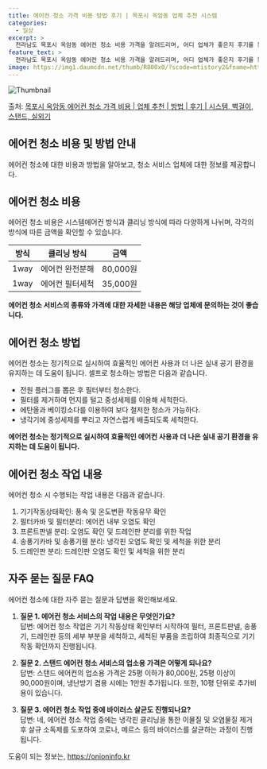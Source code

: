 ```yaml
---
title: 에어컨 청소 가격 비용 방법 후기 | 목포시 옥암동 업체 추천 시스템
categories:
  - 일상
excerpt: >
  전라남도 목포시 옥암동 에어컨 청소 비용 가격을 알려드리며, 어디 업체가 좋은지 후기를 통해 알아보겠습니다. 현재 글에서는 시스템, 벽걸이, 스탠드, 실외기 각각에 대해 청소 비용이 나와 있으니 참고하시면 되겠습니다. 에어컨 분해 청소 방법 보기 👈 클릭셀프 에어컨 청소 방법 보기👈 클릭목포시 옥암동 에어컨 청소 비용시스템에어컨 방식클리닝방식금액1way 방식에어컨 완전분해80,000원1way 방식에어컨 필터세척35,000원2way 방식에어컨 완전분해90,000원2way 방식에어컨 필터세척35,000원4way 방식에어컨 완전분해120,000원4way 방식에어컨 필터세척35,000원원형방식에어컨 완전분해140,000원원형방식에어컨 필터세척35,000원에어컨 청소 견적 샘플 보기 👈 클릭에어컨 냄새의 원인은?..
feature_text: >
  전라남도 목포시 옥암동 에어컨 청소 비용 가격을 알려드리며, 어디 업체가 좋은지 후기를 통해 알아보겠습니다. 현재 글에서는 시스템, 벽걸이, 스탠드, 실외기 각각에 대해 청소 비용이 나와 있으니 참고하시면 되겠습니다. 에어컨 분해 청소 방법 보기 👈 클릭셀프 에어컨 청소 방법 보기👈 클릭목포시 옥암동 에어컨 청소 비용시스템에어컨 방식클리닝방식금액1way 방식에어컨 완전분해80,000원1way 방식에어컨 필터세척35,000원2way 방식에어컨 완전분해90,000원2way 방식에어컨 필터세척35,000원4way 방식에어컨 완전분해120,000원4way 방식에어컨 필터세척35,000원원형방식에어컨 완전분해140,000원원형방식에어컨 필터세척35,000원에어컨 청소 견적 샘플 보기 👈 클릭에어컨 냄새의 원인은?..
image: https://img1.daumcdn.net/thumb/R800x0/?scode=mtistory2&fname=https%3A%2F%2Fblog.kakaocdn.net%2Fdn%2FmfRUM%2FbtsHweQH9Fc%2F2RVfX1S7WQ7whRkaV561nk%2Fimg.webp
---
```


![Thumbnail](https://img1.daumcdn.net/thumb/R800x0/?scode=mtistory2&fname=https%3A%2F%2Fblog.kakaocdn.net%2Fdn%2FmfRUM%2FbtsHweQH9Fc%2F2RVfX1S7WQ7whRkaV561nk%2Fimg.webp)

<p>출처: <a href="https://onioninfo.kr/entry/%EB%AA%A9%ED%8F%AC%EC%8B%9C-%EC%98%A5%EC%95%94%EB%8F%99-%EC%97%90%EC%96%B4%EC%BB%A8-%EC%B2%AD%EC%86%8C-%EA%B0%80%EA%B2%A9-%EB%B9%84%EC%9A%A9-%EC%97%85%EC%B2%B4-%EC%B6%94%EC%B2%9C-%EB%B0%A9%EB%B2%95-%ED%9B%84%EA%B8%B0-%EC%8B%9C%EC%8A%A4%ED%85%9C-%EB%B2%BD%EA%B1%B8%EC%9D%B4-%EC%8A%A4%ED%83%A0%EB%93%9C-%EC%8B%A4%EC%99%B8%EA%B8%B0" rel="dofollow">목포시 옥암동 에어컨 청소 가격 비용 | 업체 추천 | 방법 | 후기 | 시스템, 벽걸이, 스탠드, 실외기</a> </p>

## 에어컨 청소 비용 및 방법 안내

에어컨 청소에 대한 비용과 방법을 알아보고, 청소 서비스 업체에 대한 정보를 제공합니다.

## 에어컨 청소 비용

에어컨 청소 비용은 시스템에어컨 방식과 클리닝 방식에 따라 다양하게 나뉘며, 각각의 방식에 따른 금액을 확인할 수 있습니다.

**방식** | **클리닝 방식** | **금액**  
---|---|---  
1way | 에어컨 완전분해 | 80,000원  
1way | 에어컨 필터세척 | 35,000원  
  
**에어컨 청소 서비스의 종류와 가격에 대한 자세한 내용은 해당 업체에 문의하는 것이 좋습니다.**

## 에어컨 청소 방법

에어컨 청소는 정기적으로 실시하여 효율적인 에어컨 사용과 더 나은 실내 공기 환경을 유지하는 데 도움이 됩니다. 셀프로 청소하는 방법은
다음과 같습니다.

  * 전원 플러그를 뽑은 후 필터부터 청소한다.
  * 필터를 제거하여 먼지를 털고 중성세제를 이용해 세척한다.
  * 에탄올과 베이킹소다를 이용하여 보다 철저한 청소가 가능하다.
  * 냉각기에 중성세제를 뿌리고 자연스럽게 배출되도록 세척한다.

**에어컨 청소는 정기적으로 실시하여 효율적인 에어컨 사용과 더 나은 실내 공기 환경을 유지하는 데 도움이 됩니다.**

## 에어컨 청소 작업 내용

에어컨 청소 시 수행되는 작업 내용은 다음과 같습니다.

  1. 기기작동상태확인: 풍속 및 온도변환 작동유무 확인
  2. 필터카바 및 필터분리: 에어컨 내부 오염도 확인
  3. 프론트판넬 분리: 오염도 확인 및 드레인판 분리를 위한 작업
  4. 송풍기카바 및 송풍기휀 분리: 냉각핀 오염도 확인 및 세척을 위한 분리
  5. 드레인판 분리: 드레인판 오염도 확인 및 세척을 위한 분리

## 자주 묻는 질문 FAQ

에어컨 청소에 대한 자주 묻는 질문과 답변을 확인해보세요.

  1. **질문 1. 에어컨 청소 서비스의 작업 내용은 무엇인가요?**  
답변: 에어컨 청소 작업은 기기 작동상태 확인부터 시작하여 필터, 프론트판넬, 송풍기, 드레인판 등의 세부 부분을 세척하고, 세척된 부품을
조립하여 최종적으로 기기 작동 확인까지 진행됩니다.

  2. **질문 2. 스탠드 에어컨 청소 서비스의 업소용 가격은 어떻게 되나요?**  
답변: 스탠드 에어컨의 업소용 가격은 25평 이하가 80,000원, 25평 이상이 90,000원이며, 냉난방기 겸용 시에는 1만원
추가됩니다. 또한, 10평 단위로 추가비용이 있습니다.

  3. **질문 3. 에어컨 청소 작업 중에 바이러스 살균도 진행되나요?**  
답변: 네, 에어컨 청소 작업 중에는 냉각핀 클리닝을 통한 이물질 및 오염물질 제거 후 살규 소독제를 도포하여 코로나, 메르스 등의
바이러스를 살균하는 과정이 진행됩니다.



 

도움이 되는 정보는, <a href="https://onioninfo.kr" rel="dofollow">https://onioninfo.kr</a>


